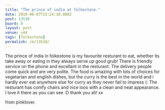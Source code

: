 ```yaml
---
title: "The prince of india at folkestone."
date: 2010-06-07T15:24:18.000Z
post: 13510
board: 8
layout: post
venue: v44
tags: [folkestone]
permalink: /m/13510/
---
```

The prince of india in folkestone is my favourite resturant to eat, whether its take away or eating in they always serve up good grub!
There is friendly service on the phone and excellant in the resturant.
The delivery people come quick and are very polite.
The food is amazing with lots of choices for vegetarian and english dishes, but the curry is the best in the world and i hardly ever eat anywhere else for curry as they never fail to impress (:
The resturant has comfy chairs and nice loos with a clean and neat appearance.
I love it there as you can see :D
thank you ali!
xx

from pinklover.
